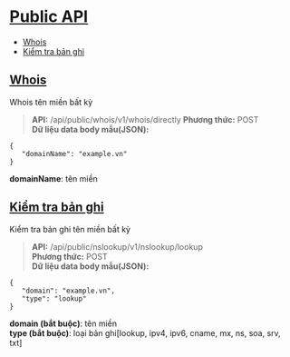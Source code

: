 # [Public API](#public-api)
* [Whois](#whois)
* [Kiểm tra bản ghi](#kiểm-tra-bản-ghi)
## [Whois](#whois)
Whois tên miền bất kỳ
> **API:** /api/public/whois/v1/whois/directly 
> **Phương thức:** POST  
> **Dữ liệu data body mẫu(JSON):**   
```
{
   "domainName": "example.vn"
}
```
**domainName**: tên miền

## [Kiểm tra bản ghi](#lookup)
Kiểm tra bản ghi tên miền bất kỳ
> **API:** /api/public/nslookup/v1/nslookup/lookup  
> **Phương thức:** POST  
> **Dữ liệu data body mẫu(JSON):**   
```
{
   "domain": "example.vn",
   "type": "lookup"
}
```
**domain (bắt buộc)**: tên miền  
**type (bắt buộc)**: loại bản ghi[lookup, ipv4, ipv6, cname, mx, ns, soa, srv, txt]
